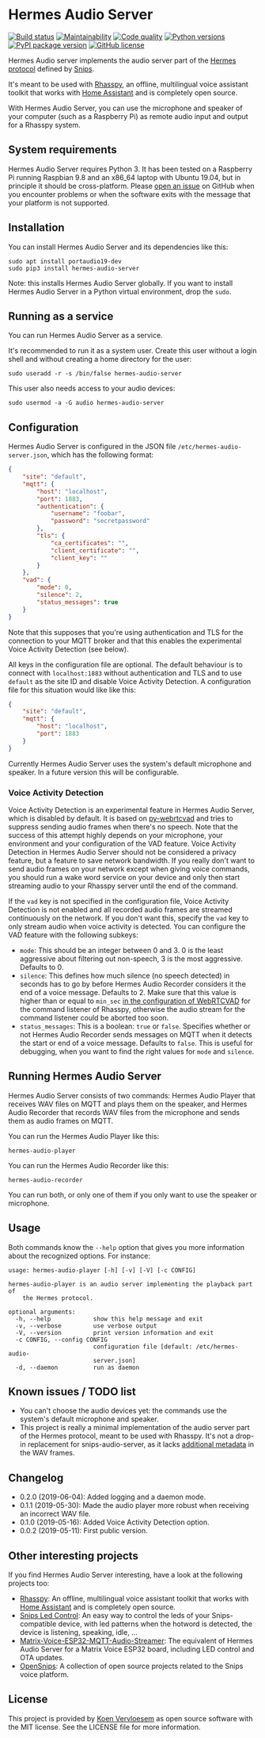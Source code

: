 # Hermes Audio Server

[![Build status](https://api.travis-ci.com/koenvervloesem/hermes-audio-server.svg?branch=master)](https://travis-ci.com/koenvervloesem/hermes-audio-server) [![Maintainability](https://api.codeclimate.com/v1/badges/9ae3a46a15a85c8b44f3/maintainability)](https://codeclimate.com/github/koenvervloesem/hermes-audio-server/maintainability) [![Code quality](https://api.codacy.com/project/badge/Grade/02647c1d9d214b8a97ed124ccf48839f)](https://www.codacy.com/app/koenvervloesem/hermes-audio-server) [![Python versions](https://img.shields.io/badge/python-3.5|3.6|3.7-blue.svg)](https://www.python.org) [![PyPI package version](https://img.shields.io/pypi/v/hermes-audio-server.svg)](https://pypi.python.org/pypi/hermes-audio-server) [![GitHub license](https://img.shields.io/github/license/koenvervloesem/hermes-audio-server.svg)](https://github.com/koenvervloesem/hermes-audio-server/blob/master/LICENSE)

Hermes Audio server implements the audio server part of the [Hermes protocol](https://docs.snips.ai/reference/hermes) defined by [Snips](http://snips.ai).

It's meant to be used with [Rhasspy](https://rhasspy.readthedocs.io), an offline, multilingual voice assistant toolkit that works with [Home Assistant](https://www.home-assistant.io) and is completely open source.

With Hermes Audio Server, you can use the microphone and speaker of your computer (such as a Raspberry Pi) as remote audio input and output for a Rhasspy system.

## System requirements

Hermes Audio Server requires Python 3. It has been tested on a Raspberry Pi running Raspbian 9.8 and an x86_64 laptop with Ubuntu 19.04, but in principle it should be cross-platform. Please [open an issue](https://github.com/koenvervloesem/hermes-audio-server/issues) on GitHub when you encounter problems or when the software exits with the message that your platform is not supported.

## Installation

You can install Hermes Audio Server and its dependencies like this:

```shell
sudo apt install portaudio19-dev
sudo pip3 install hermes-audio-server
```

Note: this installs Hermes Audio Server globally. If you want to install Hermes Audio Server in a Python virtual environment, drop the `sudo`.

## Running as a service
You can run Hermes Audio Server as a service.

It's recommended to run it as a system user. Create this user without a login shell and without creating a home directory for the user:

```shell
sudo useradd -r -s /bin/false hermes-audio-server
```

This user also needs access to your audio devices:

```shell
sudo usermod -a -G audio hermes-audio-server
```

## Configuration

Hermes Audio Server is configured in the JSON file `/etc/hermes-audio-server.json`, which has the following format:

```json
{
    "site": "default",
    "mqtt": {
        "host": "localhost",
        "port": 1883,
        "authentication": {
            "username": "foobar",
            "password": "secretpassword"
        },
        "tls": {
            "ca_certificates": "",
            "client_certificate": "",
            "client_key": ""
        }
    },
    "vad": {
        "mode": 0,
        "silence": 2,
        "status_messages": true
    }
}
```

Note that this supposes that you're using authentication and TLS for the connection to your MQTT broker and that this enables the experimental Voice Activity Detection (see below).

All keys in the configuration file are optional. The default behaviour is to connect with `localhost:1883` without authentication and TLS and to use `default` as the site ID and disable Voice Activity Detection. A configuration file for this situation would like like this:

```json
{
    "site": "default",
    "mqtt": {
        "host": "localhost",
        "port": 1883
    }
}
```

Currently Hermes Audio Server uses the system's default microphone and speaker. In a future version this will be configurable.

### Voice Activity Detection
Voice Activity Detection is an experimental feature in Hermes Audio Server, which is disabled by default. It is based on [py-webrtcvad](https://github.com/wiseman/py-webrtcvad) and tries to suppress sending audio frames when there's no speech. Note that the success of this attempt highly depends on your microphone, your environment and your configuration of the VAD feature. Voice Activity Detection in Hermes Audio Server should not be considered a privacy feature, but a feature to save network bandwidth. If you really don't want to send audio frames on your network except when giving voice commands, you should run a wake word service on your device and only then start streaming audio to your Rhasspy server until the end of the command.

If the `vad` key is not specified in the configuration file, Voice Activity Detection is not enabled and all recorded audio frames are streamed continuously on the network. If you don't want this, specify the `vad` key to only stream audio when voice activity is detected. You can configure the VAD feature with the following subkeys:

*   `mode`: This should be an integer between 0 and 3. 0 is the least aggressive about filtering out non-speech, 3 is the most aggressive. Defaults to 0.
*   `silence`: This defines how much silence (no speech detected) in seconds has to go by before Hermes Audio Recorder considers it the end of a voice message. Defaults to 2. Make sure that this value is higher than or equal to `min_sec` [in the configuration of WebRTCVAD](https://rhasspy.readthedocs.io/en/latest/command-listener/#webrtcvad) for the command listener of Rhasspy, otherwise the audio stream for the command listener could be aborted too soon.
*   `status_messages`: This is a boolean: `true` or `false`. Specifies whether or not Hermes Audio Recorder sends messages on MQTT when it detects the start or end of a voice message. Defaults to `false`. This is useful for debugging, when you want to find the right values for `mode` and `silence`.

## Running Hermes Audio Server

Hermes Audio Server consists of two commands: Hermes Audio Player that receives WAV files on MQTT and plays them on the speaker, and Hermes Audio Recorder that records WAV files from the microphone and sends them as audio frames on MQTT.

You can run the Hermes Audio Player like this:

```shell
hermes-audio-player
```

You can run the Hermes Audio Recorder like this:

```shell
hermes-audio-recorder
```

You can run both, or only one of them if you only want to use the speaker or microphone.

## Usage

Both commands know the `--help` option that gives you more information about the recognized options. For instance:

```shell
usage: hermes-audio-player [-h] [-v] [-V] [-c CONFIG]

hermes-audio-player is an audio server implementing the playback part of
    the Hermes protocol.

optional arguments:
  -h, --help            show this help message and exit
  -v, --verbose         use verbose output
  -V, --version         print version information and exit
  -c CONFIG, --config CONFIG
                        configuration file [default: /etc/hermes-audio-
                        server.json]
  -d, --daemon          run as daemon
```

## Known issues / TODO list

*   You can't choose the audio devices yet: the commands use the system's default microphone and speaker.
*   This project is really a minimal implementation of the audio server part of the Hermes protocol, meant to be used with Rhasspy. It's not a drop-in replacement for snips-audio-server, as it lacks [additional metadata](https://github.com/snipsco/snips-issues/issues/144#issuecomment-494054082) in the WAV frames.

## Changelog

*   0.2.0 (2019-06-04): Added logging and a daemon mode.
*   0.1.1 (2019-05-30): Made the audio player more robust when receiving an incorrect WAV file.
*   0.1.0 (2019-05-16): Added Voice Activity Detection option.
*   0.0.2 (2019-05-11): First public version.

## Other interesting projects

If you find Hermes Audio Server interesting, have a look at the following projects too:

*   [Rhasspy](https://rhasspy.readthedocs.io): An offline, multilingual voice assistant toolkit that works with [Home Assistant](https://www.home-assistant.io) and is completely open source.
*   [Snips Led Control](https://github.com/Psychokiller1888/snipsLedControl): An easy way to control the leds of your Snips-compatible device, with led patterns when the hotword is detected, the device is listening, speaking, idle, ...
*   [Matrix-Voice-ESP32-MQTT-Audio-Streamer](https://github.com/Romkabouter/Matrix-Voice-ESP32-MQTT-Audio-Streamer): The equivalent of Hermes Audio Server for a Matrix Voice ESP32 board, including LED control and OTA updates.
*   [OpenSnips](https://github.com/syntithenai/opensnips): A collection of open source projects related to the Snips voice platform.

## License

This project is provided by [Koen Vervloesem](mailto:koen@vervloesem.eu) as open source software with the MIT license. See the LICENSE file for more information.
